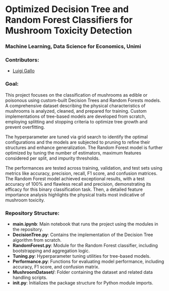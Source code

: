 # Optimized Decision Tree and Random Forest Classifiers for Mushroom Toxicity Detection

### Machine Learning, Data Science for Economics, Unimi

### Contributors:
- [Luigi Gallo](https://github.com/Kakarum)

### Goal:
This project focuses on the classification of mushrooms as edible or poisonous using custom-built Decision Trees and Random Forests models. A comprehensive dataset describing the physical characteristics of mushrooms is analyzed, cleaned, and prepared for training. Custom implementations of tree-based models are developed from scratch, employing splitting and stopping criteria to optimize tree growth and prevent overfitting.

The hyperparameter are tuned via grid search to identify the optimal configurations and the models are subjected to pruning to refine their structures and enhance generalization. The Random Forest model is further optimized by tuning the number of estimators, maximum features considered per split, and impurity thresholds.

The performances are tested across training, validation, and test sets using metrics like accuracy, precision, recall, F1 score, and confusion matrices. The Random Forest model achieved exceptional results, with a test accuracy of 100% and flawless recall and precision, demonstrating its efficacy for this binary classification task. Then, a detailed feature importance analysis highlights the physical traits most indicative of mushroom toxicity.

### Repository Structure:
- **main.ipynb**: Main notebook that runs the project using the modules in the repository.
- **DecisionTree.py**: Contains the implementation of the Decision Tree algorithm from scratch.
- **RandomForest.py**: Module for the Random Forest classifier, including bootstrapping and aggregation logic.
- **Tuning.py**: Hyperparameter tuning utilities for tree-based models.
- **Performance.py**: Functions for evaluating model performance, including accuracy, F1 score, and confusion matrix.
- **MushroomDataset/**: Folder containing the dataset and related data handling scripts.
- **__init__.py**: Initializes the package structure for Python module imports.